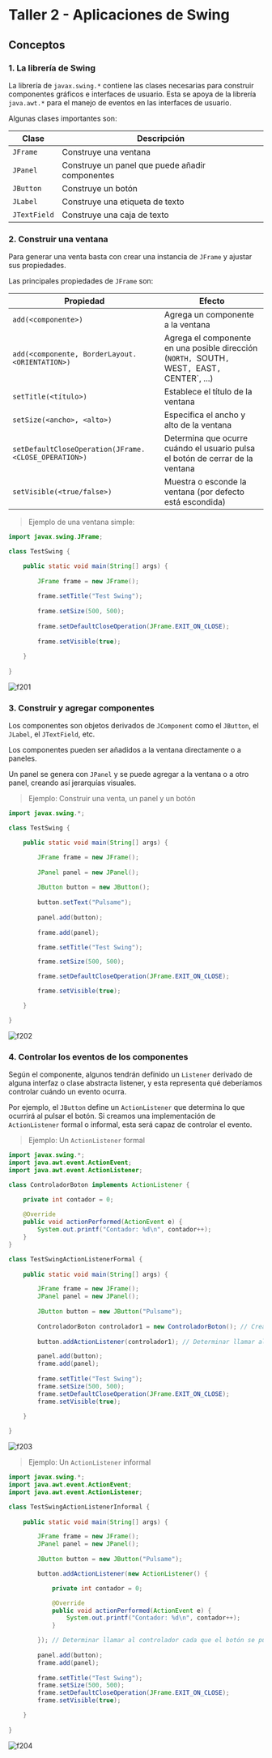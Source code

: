 # Taller 2 - Aplicaciones de Swing

## Conceptos

### 1. La librería de Swing

La librería de `javax.swing.*` contiene las clases necesarias para construir componentes gráficos e interfaces
de usuario. Esta se apoya de la librería `java.awt.*` para el manejo de eventos en las interfaces de usuario.

Algunas clases importantes son:

| Clase        | Descripción                                     |
|--------------|-------------------------------------------------|
| `JFrame`     | Construye una ventana                           |
| `JPanel`     | Construye un panel que puede añadir componentes |
| `JButton`    | Construye un botón                              |
| `JLabel`     | Construye una etiqueta de texto                 |
| `JTextField` | Construye una caja de texto                     |

### 2. Construir una ventana

Para generar una venta basta con crear una instancia de `JFrame` y ajustar sus propiedades.

Las principales propiedades de `JFrame` son:

| Propiedad                                            | Efecto                                                                                         |
|------------------------------------------------------|------------------------------------------------------------------------------------------------|
| `add(<componente>)`                                  | Agrega un componente a la ventana                                                              |
| `add(<componente, BorderLayout.<ORIENTATION>)`       | Agrega el componente en una posible dirección (`NORTH, `SOUTH`, `WEST`, `EAST`, `CENTER`, ...) |
| `setTitle(<título>)`                                 | Establece el título de la ventana                                                              |
| `setSize(<ancho>, <alto>)`                           | Especifica el ancho y alto de la ventana                                                       |
| `setDefaultCloseOperation(JFrame.<CLOSE_OPERATION>)` | Determina que ocurre cuándo el usuario pulsa el botón de cerrar de la ventana                  |
| `setVisible(<true/false>)`                           | Muestra o esconde la ventana (por defecto está escondida)                                      |

> Ejemplo de una ventana simple:

```java
import javax.swing.JFrame;

class TestSwing {

    public static void main(String[] args) {
        
        JFrame frame = new JFrame();
        
        frame.setTitle("Test Swing");
        
        frame.setSize(500, 500);
        
        frame.setDefaultCloseOperation(JFrame.EXIT_ON_CLOSE);
        
        frame.setVisible(true);
        
    }
    
}
```

![f201](./figuras/f201.png)

### 3. Construir y agregar componentes

Los componentes son objetos derivados de `JComponent` como el `JButton`, el `JLabel`, el `JTextField`, etc.

Los componentes pueden ser añadidos a la ventana directamente o a paneles.

Un panel se genera con `JPanel` y se puede agregar a la ventana o a otro panel, creando así jerarquías visuales.

> Ejemplo: Construir una venta, un panel y un botón

```java
import javax.swing.*;

class TestSwing {

    public static void main(String[] args) {

        JFrame frame = new JFrame();
        
        JPanel panel = new JPanel();
        
        JButton button = new JButton();
        
        button.setText("Pulsame");
        
        panel.add(button);
        
        frame.add(panel);

        frame.setTitle("Test Swing");

        frame.setSize(500, 500);

        frame.setDefaultCloseOperation(JFrame.EXIT_ON_CLOSE);

        frame.setVisible(true);

    }

}
```

![f202](./figuras/f202.png)

### 4. Controlar los eventos de los componentes

Según el componente, algunos tendrán definido un `Listener` derivado de alguna interfaz o clase abstracta listener,
y esta representa qué deberíamos controlar cuándo un evento ocurra.

Por ejemplo, el `JButton` define un `ActionListener` que determina lo que ocurrirá al pulsar el botón. Si creamos
una implementación de `ActionListener` formal o informal, esta será capaz de controlar el evento.

> Ejemplo: Un `ActionListener` formal

```java
import javax.swing.*;
import java.awt.event.ActionEvent;
import java.awt.event.ActionListener;

class ControladorBoton implements ActionListener {

    private int contador = 0;
    
    @Override
    public void actionPerformed(ActionEvent e) {
        System.out.printf("Contador: %d\n", contador++);
    }
}

class TestSwingActionListenerFormal {
    
    public static void main(String[] args) {

        JFrame frame = new JFrame();
        JPanel panel = new JPanel();
        
        JButton button = new JButton("Pulsame");
        
        ControladorBoton controlador1 = new ControladorBoton(); // Crea un controlador
        
        button.addActionListener(controlador1); // Determinar llamar al controlador cada que el botón se pulse

        panel.add(button);
        frame.add(panel);
        
        frame.setTitle("Test Swing");
        frame.setSize(500, 500);
        frame.setDefaultCloseOperation(JFrame.EXIT_ON_CLOSE);
        frame.setVisible(true);

    }
    
}
```

![f203](./figuras/f203.png)

> Ejemplo: Un `ActionListener` informal

```java
import javax.swing.*;
import java.awt.event.ActionEvent;
import java.awt.event.ActionListener;

class TestSwingActionListenerInformal {
    
    public static void main(String[] args) {

        JFrame frame = new JFrame();
        JPanel panel = new JPanel();
        
        JButton button = new JButton("Pulsame");

        button.addActionListener(new ActionListener() {

            private int contador = 0;

            @Override
            public void actionPerformed(ActionEvent e) {
                System.out.printf("Contador: %d\n", contador++);
            }

        }); // Determinar llamar al controlador cada que el botón se pulse
        
        panel.add(button);
        frame.add(panel);
        
        frame.setTitle("Test Swing");
        frame.setSize(500, 500);
        frame.setDefaultCloseOperation(JFrame.EXIT_ON_CLOSE);
        frame.setVisible(true);

    }
    
}
```

![f204](./figuras/f204.png)
